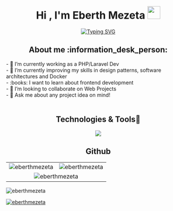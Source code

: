 <h1 align="center">Hi , I'm Eberth Mezeta <img src="https://media.giphy.com/media/hvRJCLFzcasrR4ia7z/giphy.gif" width="35"></h1>
<p align="center">
<a href="https://git.io/typing-svg"><img src="https://readme-typing-svg.demolab.com?font=M+PLUS+1+Code&size=30&pause=1000&color=E74C3C&center=true&vCenter=true&random=false&width=444&lines=Software+engineering.;Design+patterns.;Software+architectures." alt="Typing SVG" /></a>
</p>

<h2 align="center">About me :information_desk_person:</h2>
- 🔭 I’m currently working as a PHP/Laravel Dev <br>
- 🌱 I’m currently improving my skills in design patterns, software architectures and Docker <br>
- :books: I want to learn about frontend development <br>
- 👯 I’m looking to collaborate on Web Projects <br>
- 💬 Ask me about any project idea on mind! <br>
<br>
<h2 align="center">Technologies & Tools🔧</h2>

<p align="center">
  
<a href="https://skillicons.dev">
    <img src="https://skillicons.dev/icons?i=vscode,git,github,gitlab,notion,html,css,bootstrap,javascript,typescript,express,vue,angular,python,fastapi,java,spring,php,laravel,mysql,postgres,c,cpp,docker,aws&perline=12" />
  </a>

</p>

<h2 align="center">Github</h2>

<div align="center">
    <table style="text-align: center;">
        <tr style="text-align: center;">
            <td>
                <img src="https://github-readme-stats.vercel.app/api/top-langs?username=eberthmezeta&show_icons=true&locale=en&layout=compact" alt="eberthmezeta" />
            </td>
            <td>
                <img src="https://github-readme-stats.vercel.app/api?username=eberthmezeta&show_icons=true&locale=en" alt="eberthmezeta" />
            </td>
        </tr>
        <tr  align="center">
            <td colspan="2">
                <img src="https://github-readme-streak-stats.herokuapp.com/?user=eberthmezeta&" alt="eberthmezeta" />
            </td>
        </tr>
    </table>
</div>

<p align="left"> <img src="https://komarev.com/ghpvc/?username=eberthmezeta&label=Profile%20views&color=0e75b6&style=flat" alt="eberthmezeta" /> </p>

<p align="left"> <a href="https://github.com/ryo-ma/github-profile-trophy"><img src="https://github-profile-trophy.vercel.app/?username=eberthmezeta" alt="eberthmezeta" /></a> </p>




<!--
**EberthMezeta/eberthmezeta** is a ✨ _special_ ✨ repository because its `README.md` (this file) appears on your GitHub profile.

Here are some ideas to get you started:

- 🔭 I’m currently working on ...
- 🌱 I’m currently learning ...
- 👯 I’m looking to collaborate on ...
- 🤔 I’m looking for help with ...
- 💬 Ask me about ...
- 📫 How to reach me: ...
- 😄 Pronouns: ...
- ⚡ Fun fact: ...
-->
